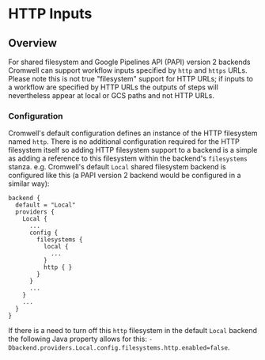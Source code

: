 # HTTP Inputs

## Overview

For shared filesystem and Google Pipelines API (PAPI) version 2 backends Cromwell can support workflow inputs specified by `http` and `https` URLs.
Please note this is not true "filesystem" support for HTTP URLs;
if inputs to a workflow are specified by HTTP URLs the outputs of steps will nevertheless appear at local or GCS paths and not HTTP
URLs.

### Configuration

Cromwell's default configuration defines an instance of the HTTP filesystem named `http`. There is no additional configuration
required for the HTTP filesystem itself so adding HTTP filesystem support to a backend is a simple as
adding a reference to this filesystem within the backend's `filesystems` stanza. e.g. Cromwell's default `Local` shared filesystem
backend is configured like this (a PAPI version 2 backend would be configured in a similar way):

```
backend {
  default = "Local"
  providers {
    Local {
      ...
      config {
        filesystems {
          local {
            ...
          }
          http { }
        }
      }
      ...
    }
    ...
  }
}
```

If there is a need to turn off this `http` filesystem in the default `Local` backend the following Java property
allows for this: `-Dbackend.providers.Local.config.filesystems.http.enabled=false`.
